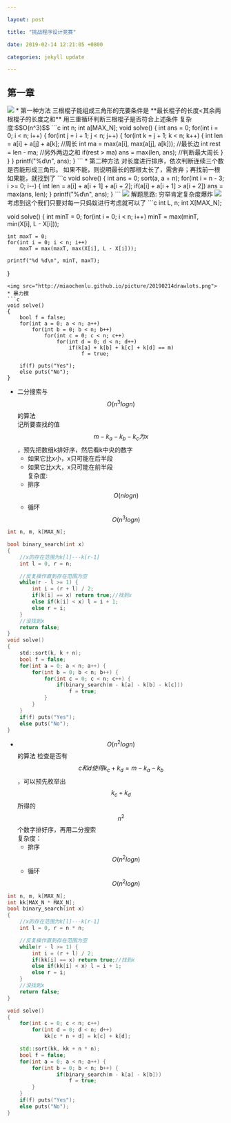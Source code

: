 ```yaml
---

layout: post

title: "挑战程序设计竞赛"

date: 2019-02-14 12:21:05 +0800

categories: jekyll update

---
```


<script type="text/x-mathjax-config">
MathJax.Hub.Config({
tex2jax: {
skipTags: ['script', 'noscript', 'style', 'textarea', 'pre'],
inlineMath: [['$','$']]
}
});
</script>
<script src='https://cdnjs.cloudflare.com/ajax/libs/mathjax/2.7.5/latest.js?config=TeX-MML-AM_CHTML' async></script>


## 第一章
<img src="http://miaochenlu.github.io/picture/20190214triangle.png">
* 第一种方法  
三根棍子能组成三角形的充要条件是 **最长棍子的长度<其余两根棍子的长度之和**  
用三重循环判断三根棍子是否符合上述条件
复杂度:$$O(n^3)$$
```c
int n;
int a[MAX_N];
void solve()
{
    int ans = 0;
    for(int i = 0; i < n; i++) {
        for(int j = i + 1; j < n; j++) {
            for(int k = j + 1; k < n; k++) {
                int len = a[i] + a[j] + a[k];           //周长
                int ma = max(a[i], max(a[j], a[k]));    //最长边
                int rest = len - ma;                    //另外两边之和
                if(rest > ma) ans = max(len, ans);      //判断最大周长
            }
        }
    }
    printf("%d\n", ans);
}
```
* 第二种方法  
对长度进行排序，依次判断连续三个数是否能形成三角形。  
如果不能，则说明最长的那根太长了，需舍弃；再找前一根   
如果能，就找到了
```c
void solve()
{
    int ans = 0;
    sort(a, a + n);                           
    for(int i = n - 3; i >= 0; i--) {
        int len = a[i] + a[i + 1] + a[i + 2];
        if(a[i] + a[i + 1] > a[i + 2])
            ans = max(ans, len);
    }
    printf("%d\n", ans);
}
```

<img src="http://miaochenlu.github.io/picture/20190214ants.png">
解题思路:  
穷举肯定复杂度爆炸
<img src="http://miaochenlu.github.io/picture/20190214antsol.png">
考虑到这个我们只要对每一只蚂蚁进行考虑就可以了
```c
int L, n;
int X[MAX_N];

void solve()
{
    int minT = 0;
    for(int i = 0; i < n; i++)
        minT = max(minT, min(X[i], L - X[i]));
    
    int maxT = 0; 
    for(int i = 0; i < n; i++) 
        maxT = max(maxT, max(X[i], L - X[i]));
    
    printf("%d %d\n", minT, maxT);
}
```
<img src="http://miaochenlu.github.io/picture/20190214drawlots.png">
* 暴力搜  
```c
void solve()
{
    bool f = false;
    for(int a = 0; a < n; a++) 
        for(int b = 0; b < n; b++) 
            for(int c = 0; c < n; c++) 
                for(int d = 0; d < n; d++)
                    if(k[a] + k[b] + k[c] + k[d] == m)
                        f = true;
    
    if(f) puts("Yes");
    else puts("No");
}
```
* 二分搜索与$$O(n^3logn)$$的算法  
记所要查找的值 $$m-k_a-k_b-k_c为x$$ ，预先把数组k排好序，然后看k中央的数字
    * 如果它比x小，x只可能在后半段
    * 如果它比x大，x只可能在前半段  
复杂度:
    * 排序$$O(nlogn)$$        
    * 循环$$O(n^3logn)$$
```c
int n, m, k[MAX_N];

bool binary_search(int x) 
{
    //x的存在范围为k[l]---k[r-1]
    int l = 0, r = n;

    //反复操作直到存在范围为空
    while(r - l >= 1) {
        int i = (r + l) / 2;
        if(k[i] == x) return true;//找到x
        else if(k[i] < x) l = i + 1;
        else r = i;
    }
    //没找到x
    return false;
}
void solve()
{
    std::sort(k, k + n);
    bool f = false;
    for(int a = 0; a < n; a++) {
        for(int b = 0; b < n; b++) {
            for(int c = 0; c < n; c++) {
                if(binary_search(m - k[a] - k[b] - k[c]))
                    f = true;
            }
        }
    }
    if(f) puts("Yes");
    else puts("No");
}
```
* $$O(n^2logn)$$的算法
检查是否有$$c和d使得k_c+k_d=m-k_a-k_b$$，可以预先枚举出$$k_c+k_d$$所得的$$n^2$$个数字排好序，再用二分搜索  
复杂度：
    * 排序$$O(n^2logn)$$        
    * 循环$$O(n^2logn)$$
```cpp
int n, m, k[MAX_N];
int kk[MAX_N * MAX_N];
bool binary_search(int x) 
{
    //x的存在范围为k[l]---k[r-1]
    int l = 0, r = n * n;

    //反复操作直到存在范围为空
    while(r - l >= 1) {
        int i = (r + l) / 2;
        if(kk[i] == x) return true;//找到x
        else if(kk[i] < x) l = i + 1;
        else r = i;
    }
    //没找到x
    return false;
}

void solve()
{
    for(int c = 0; c < n; c++)
        for(int d = 0; d < n; d++) 
            kk[c * n + d] = k[c] + k[d];

    std::sort(kk, kk + n * n);
    bool f = false;
    for(int a = 0; a < n; a++) {
        for(int b = 0; b < n; b++) {
                if(binary_search(m - k[a] - k[b]))
                    f = true;
        }
    }
    if(f) puts("Yes");
    else puts("No");
}
```
[jekyll-docs]: https://jekyllrb.com/docs/home

[jekyll-gh]: https://github.com/jekyll/jekyll

[jekyll-talk]: https://talk.jekyllrb.com/

